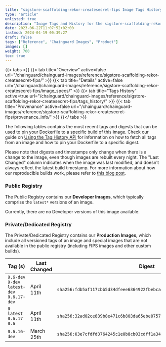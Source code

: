 ```yaml
---
title: "sigstore-scaffolding-rekor-createsecret-fips Image Tags History"
type: "article"
unlisted: true
description: "Image Tags and History for the sigstore-scaffolding-rekor-createsecret-fips Chainguard Image"
date: 2023-06-22T11:07:52+02:00
lastmod: 2024-04-19 00:39:27
draft: false
tags: ["Reference", "Chainguard Images", "Product"]
images: []
weight: 700
toc: true
---
```


{{< tabs >}}
{{< tab title="Overview" active=false url="/chainguard/chainguard-images/reference/sigstore-scaffolding-rekor-createsecret-fips/" >}}
{{< tab title="Details" active=false url="/chainguard/chainguard-images/reference/sigstore-scaffolding-rekor-createsecret-fips/image_specs/" >}}
{{< tab title="Tags History" active=true url="/chainguard/chainguard-images/reference/sigstore-scaffolding-rekor-createsecret-fips/tags_history/" >}}
{{< tab title="Provenance" active=false url="/chainguard/chainguard-images/reference/sigstore-scaffolding-rekor-createsecret-fips/provenance_info/" >}}
{{</ tabs >}}

The following tables contains the most recent tags and digests that can be used to pin your Dockerfile to a specific build of this image. Check our guide on [Using the Tag History API](/chainguard/chainguard-images/using-the-tag-history-api/) for information on how to fetch all tags from an image and how to pin your Dockerfile to a specific digest.

Please note that digests and timestamps only change when there is a change to the image, even though images are rebuilt every night. The "Last Changed" column indicates when the image was last modified, and doesn't always reflect the latest build timestamp. For more information about how our reproducible builds work, please refer to [this blog post](https://www.chainguard.dev/unchained/reproducing-chainguards-reproducible-image-builds).

### Public Registry
The Public Registry contains our **Developer Images**, which typically comprise the `latest*` versions of an image.

Currently, there are no Developer versions of this image available.

### Private/Dedicated Registry
The Private/Dedicated Registry contains our **Production Images**, which include all versioned tags of an image and special images that are not available in the public registry (including FIPS images and other custom builds).

| Tag (s)                                      | Last Changed | Digest                                                                    |
|----------------------------------------------|--------------|---------------------------------------------------------------------------|
|  `0.6-dev` `0-dev` `latest-dev` `0.6.17-dev` | April 11th   | `sha256:fdb5af117cbb5d34dfeee6364922fbebcab19bfb0e30f94ce06726250dcaf23e` |
|  `0` `latest` `0.6.17` `0.6`                 | April 11th   | `sha256:32ad02ce839b8e471c6b803da65ebe075709cb16220a0fbfb3b72ecc6a29d98b` |
|  `0.6.16-dev`                                | March 25th   | `sha256:03e7cfdfd3764245c1e0b8cb03cdff1a34637f39dff3f5a9392e1859d7c5f717` |


